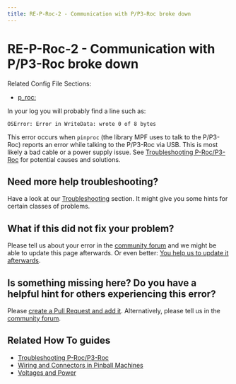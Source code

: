 ```yaml
---
title: RE-P-Roc-2 - Communication with P/P3-Roc broke down
---
```


# RE-P-Roc-2 - Communication with P/P3-Roc broke down


Related Config File Sections:

* [p_roc:](../config/p_roc.md)

In your log you will probably find a line such as:

``` doscon
OSError: Error in WriteData: wrote 0 of 8 bytes
```

This error occurs when `pinproc` (the library MPF uses to talk to the
P/P3-Roc) reports an error while talking to the P/P3-Roc via USB. This
is most likely a bad cable or a power supply issue. See
[Troubleshooting P-Roc/P3-Roc](../hardware/multimorphic/troubleshooting.md)
for potential causes and solutions.

## Need more help troubleshooting?

Have a look at our [Troubleshooting](../troubleshooting/index.md) section. It might give you some hints for certain classes of
problems.

## What if this did not fix your problem?

Please tell us about your error in the [community forum](../community/index.md) and we might
be able to update this page afterwards. Or even better:
[You help us to update it afterwards](../about/help_docs.md).

## Is something missing here? Do you have a helpful hint for others experiencing this error?

Please
[create a Pull Request and add it](../about/help_docs.md). Alternatively, please tell us in the [community forum](../community/index.md).

## Related How To guides

* [Troubleshooting P-Roc/P3-Roc](../hardware/multimorphic/troubleshooting.md)
* [Wiring and Connectors in Pinball Machines](../hardware/voltages_and_power/wiring_and_connectors.md)
* [Voltages and Power](../hardware/voltages_and_power/voltages_and_power.md)
